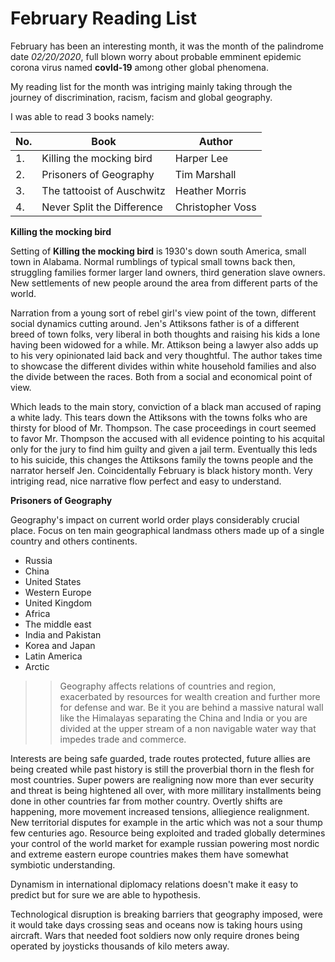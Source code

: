 # February Reading List

February has been an interesting month, it was the month of the palindrome date *02/20/2020*, full blown worry about probable emminent epidemic corona virus named **covId-19** among other global phenomena.

My reading list for the month was intriging mainly taking through the journey of discrimination, racism, facism and global geography.

I was able to read 3 books namely:

| No. | Book                       | Author
|----|----------------------------| --------
| 1.  | Killing the mocking bird   | Harper Lee
| 2.  | Prisoners of Geography     | Tim Marshall
| 3.  | The tattooist of Auschwitz | Heather Morris
| 4.  | Never Split the Difference | Christopher Voss

**Killing the mocking bird**

Setting of **Killing the mocking bird** is 1930's down south America, small town in Alabama. Normal rumblings of typical small towns back then, struggling families former larger land owners, third generation slave owners. New settlements of new people around the area from different parts of the world.

Narration from a young sort of rebel girl's view point of the town, different social dynamics cutting around. Jen's Attiksons father is of a different breed of town folks, very liberal in both thoughts and raising his kids a lone having been widowed for a while. 
Mr. Attikson being a lawyer also adds up to his very opinionated laid back and very thoughtful.
The author takes time to showcase the different divides within white household families and also the divide between the races. Both from a social and economical point of view.

Which leads to the main story, conviction of a black man accused of raping a white lady. This tears down the Attiksons with the towns folks who are thirsty for blood of Mr. Thompson.
The case proceedings in court seemed to favor Mr. Thompson the accused with all evidence pointing to his acquital only for the jury to find him guilty and given a jail term.
Eventually this leds to his suicide, this changes the Attiksons family the towns people and the narrator herself Jen. 
Coincidentally February is black history month. Very intriging read, nice narrative flow perfect and easy to understand. 


**Prisoners of Geography**

Geography's impact on current world order plays considerably crucial place. Focus on ten main geographical landmass others made up of a single country and others continents.

- Russia
- China
- United States
- Western Europe
- United Kingdom
- Africa
- The middle east
- India and Pakistan
- Korea and Japan
- Latin America
- Arctic

>> Geography affects relations of countries and region, exacerbated by resources for wealth creation and further more for defense and war. Be it you are behind a massive natural wall like the Himalayas separating the China and India or you are divided at the upper stream of a non navigable water way that impedes trade and commerce.

Interests are being safe guarded, trade routes protected, future allies are being created while past history is still the proverbial thorn in the flesh for most countries.
Super powers are realigning now more than ever security and threat is being hightened all over, with more millitary installments being done in other countries far from mother country.
Overtly shifts are happening, more movement increased tensions, alliegience realignment. New territorial disputes for example in the artic which was not a sour thump few centuries ago.
Resource being exploited and traded globally determines your control of the world market for example russian powering most nordic and extreme eastern europe countries makes them have somewhat symbiotic understanding.

Dynamism in international diplomacy relations doesn't make it easy to predict but for sure we are able to hypothesis.

Technological disruption is breaking barriers that geography imposed, were it would take days crossing seas and oceans now is taking hours using aircraft. Wars that needed foot soldiers now only require drones being operated by joysticks thousands of kilo meters away.
